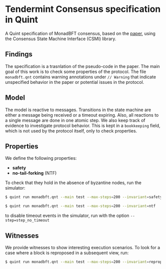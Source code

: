# Tendermint Consensus specification in Quint

A Quint specification of MonadBFT consensus, based on the
[paper](https://arxiv.org/abs/2502.20692), using the Consensus State Machine Interface (CSMI) library.

## Findings
The specification is a trasnlation of the pseudo-code in the paper. The main goal of this work is to check some properties of the protocol.
The file `monadbft.qnt` contains warning annotations under `// Warning` that indicate unspecified behavior in the paper or potential issues in the protocol.

## Model

The model is reactive to messages. Transitions in the state machine are either a message being received or a timeout expiring. 
Also, all reactions to a single message are done in one atomic step.
We also keep track of evidence to investigate protocol behavior. This is kept in a `bookkeeping` field, which is not used by the protocol itself, only to check properties.

## Properties

We define the following properties:
- **safety**
- **no-tail-forking** (NTF)

To check that they hold in the absence of byzantine nodes, run the simulator:

``` sh
$ quint run monadbft.qnt --main test --max-steps=200 --invariant=safety
```

``` sh
$ quint run monadbft.qnt --main test --max-steps=200 --invariant=ntf
```
to disable timeout events in the simulator, run with the option `--step=step_no_timeout`

## Witnesses

We provide witnesses to show interesting execution scenarios. To look for a case where a block is reproposed in a subsequent view, run:

``` sh
$ quint run monadbft.qnt --main test --max-steps=200 --invariant=reproposal
```
